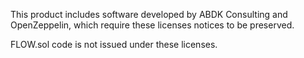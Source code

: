 This product includes software developed by ABDK Consulting and OpenZeppelin, which require these licenses notices to be preserved.

FLOW.sol code is not issued under these licenses.